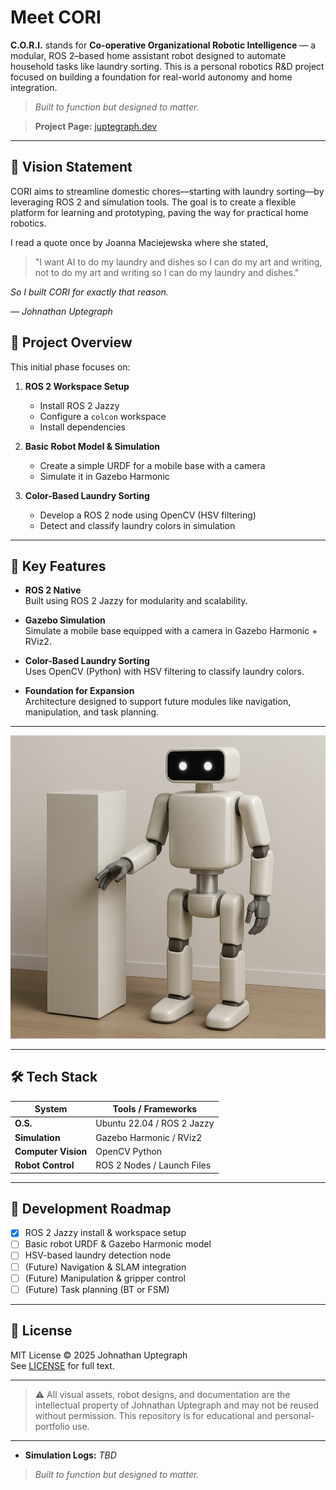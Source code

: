 # Meet CORI
**C.O.R.I.** stands for **Co-operative Organizational Robotic Intelligence** — a modular, ROS 2–based home assistant robot designed to automate household tasks like laundry sorting. This is a personal robotics R&D project focused on building a foundation for real-world autonomy and home integration.

> *Built to function but designed to matter.*

> **Project Page:** [juptegraph.dev]([https://juptegraph.dev)
---

## 🤖 Vision Statement
CORI aims to streamline domestic chores—starting with laundry sorting—by leveraging ROS 2 and simulation tools. The goal is to create a flexible platform for learning and prototyping, paving the way for practical home robotics.

I read a quote once by Joanna Maciejewska where she stated,
> "I want AI to do my laundry and dishes so I can do my art and writing, not to do my art and writing so I can do my laundry and dishes."  

*So I built CORI for exactly that reason.*

*— Johnathan Uptegraph*

## 🚀 Project Overview
This initial phase focuses on:
1. **ROS 2 Workspace Setup**  
   - Install ROS 2 Jazzy  
   - Configure a `colcon` workspace  
   - Install dependencies

2. **Basic Robot Model & Simulation**  
   - Create a simple URDF for a mobile base with a camera  
   - Simulate it in Gazebo Harmonic

3. **Color-Based Laundry Sorting**  
   - Develop a ROS 2 node using OpenCV (HSV filtering)  
   - Detect and classify laundry colors in simulation

---

## 🧠 Key Features
- **ROS 2 Native**  
  Built using ROS 2 Jazzy for modularity and scalability.

- **Gazebo Simulation**  
  Simulate a mobile base equipped with a camera in Gazebo Harmonic + RViz2.

- **Color-Based Laundry Sorting**  
  Uses OpenCV (Python) with HSV filtering to classify laundry colors.

- **Foundation for Expansion**  
  Architecture designed to support future modules like navigation, manipulation, and task planning.

---

![CORI prototype](assets/concept-art/cori-main-concept-art.png)

---

## 🛠️ Tech Stack
| **System**      | **Tools / Frameworks**           |
| --------------- | --------------------------------- |
| **O.S.**        | Ubuntu 22.04 / ROS 2 Jazzy       |
| **Simulation**  | Gazebo Harmonic / RViz2           |
| **Computer Vision** | OpenCV Python                 |
| **Robot Control** | ROS 2 Nodes / Launch Files     |

---

## 🔄 Development Roadmap
- [x] ROS 2 Jazzy install & workspace setup  
- [ ] Basic robot URDF & Gazebo Harmonic model  
- [ ] HSV-based laundry detection node  
- [ ] (Future) Navigation & SLAM integration  
- [ ] (Future) Manipulation & gripper control  
- [ ] (Future) Task planning (BT or FSM)

---

## 📜 License
MIT License © 2025 Johnathan Uptegraph  
See [LICENSE](LICENSE) for full text.

---

> ⚠️ All visual assets, robot designs, and documentation are the intellectual property of Johnathan Uptegraph and may not be reused without permission. This repository is for educational and personal-portfolio use.

---

- **Simulation Logs:** *TBD*  


> *Built to function but designed to matter.*
